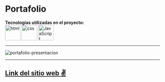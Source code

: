 # Portafolio

**Tecnologías utilizadas en el proyecto:**  
<img src="https://img.icons8.com/color/344/html-5--v1.png" alt="html" width="50"/>
<img src="https://img.icons8.com/color/344/css3.png" alt="css" width="50"/>
<img src="https://img.icons8.com/color/344/javascript--v1.png" alt="JavaScript" width="50"/>

---

![portafolio-presentacion](https://user-images.githubusercontent.com/110046283/202334878-7ce721f1-db39-4388-bc39-8f9d141015a3.png)

---

[**Link del sitio web** ✌](https://leonardoCRN.github.io/)
---
